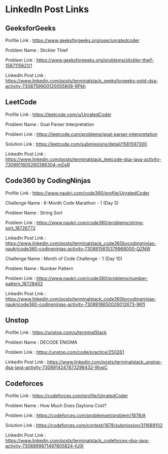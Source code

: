 # LinkedIn Post Links

## GeeksforGeeks

Profile Link : https://www.geeksforgeeks.org/user/unratedcoder

Problem Name : Stickler Thief

Problem Link : https://www.geeksforgeeks.org/problems/stickler-theif-1587115621/1

LinkedIn Post Link : https://www.linkedin.com/posts/terminalstack_geeksforgeeks-potd-dsa-activity-7308759900120055808-RPkh

## LeetCode

Profile Link : https://leetcode.com/u/UnratedCoder

Problem Name : Goal Parser Interpretation

Problem Link : https://leetcode.com/problems/goal-parser-interpretation

Solution Link : https://leetcode.com/submissions/detail/1581597300

LinkedIn Post Link : https://www.linkedin.com/posts/terminalstack_leetcode-dsa-java-activity-7308911605260386304-mDsR

## Code360 by CodingNinjas

Profile Link : https://www.naukri.com/code360/profile/UnratedCoder

Challenge Name : 6-Month Code Marathon - 1 (Day 5)

Problem Name : String Sort

Problem Link : https://www.naukri.com/code360/problems/string-sort_18726772

LinkedIn Post Link : https://www.linkedin.com/posts/terminalstack_code360bycodingninjas-naukricode360-codingninjas-activity-7308915615379968000-QZNW

Challenge Name : Month of Code Challenge - 1 (Day 10)

Problem Name : Number Pattern

Problem Link : https://www.naukri.com/code360/problems/number-pattern_18728402

LinkedIn Post Link : https://www.linkedin.com/posts/terminalstack_code360bycodingninjas-naukricode360-codingninjas-activity-7308918650026012673-9KfI

## Unstop

Profile Link : https://unstop.com/u/terminalStack

Problem Name : DECODE ENIGMA

Problem Link : https://unstop.com/code/practice/250261

LinkedIn Post Link : https://www.linkedin.com/posts/terminalstack_unstop-dsa-java-activity-7308914247873298432-WvqC

## Codeforces

Profile Link : https://codeforces.com/profile/UnratedCoder

Problem Name : How Much Does Daytona Cost?

Problem Link : https://codeforces.com/problemset/problem/1878/A

Solution Link : https://codeforces.com/contest/1878/submission/311689102

LinkedIn Post Link : https://www.linkedin.com/posts/terminalstack_codeforces-dsa-java-activity-7308899871497805824-tUlX
